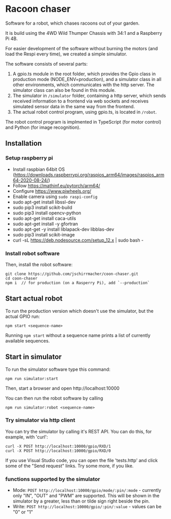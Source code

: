 # Racoon chaser

Software for a robot, which chases racoons out of your garden.

It is build using the 4WD Wild Thumper Chassis with 34:1 and a Raspberry Pi 4B.

For easier development of the software without burning the motors (and load the Respi every time), we created a simple simulator.

The software consists of several parts:

1. A gpio.ts module in the root folder, which provides the Gpio class in production mode (NODE_ENV=production), and a simulator class in all other environments, which communicates with the http server. The simulator class can also be found in this module.
2. The simulator in `/simulator` folder, containing a http server, which sends received information to a frontend via web sockets and receives simulated sensor data in the same way from the frontend.
3. The actual robot control program, using gpio.ts, is located in `/robot`.

The robot control program is implmented in TypeScript (for motor control) and Python (for image recognition).

## Installation

### Setup raspberry pi

- Install raspbian 64bit OS (https://downloads.raspberrypi.org/raspios_arm64/images/raspios_arm64-2020-08-24/)
- Follow https://mathinf.eu/pytorch/arm64/
- Configure https://www.piwheels.org/
- Enable camera using `sudo raspi-config`
- sudo apt-get install libssl-dev
- sudo pip3 install scikit-build
- sudo pip3 install opencv-python
- sudo apt-get install caca-utils
- sudo apt-get install -y gfortran
- sudo apt-get -y install liblapack-dev libblas-dev
- sudo pip3 install scikit-image
- curl -sL https://deb.nodesource.com/setup_12.x | sudo bash -

### Install robot software

Then, install the robot software:

    git clone https://github.com/jschirrmacher/coon-chaser.git
    cd coon-chaser
    npm i  // for production (on a Rasperry Pi), add `--production`

## Start actual robot

To run the production version which doesn't use the simulator, but the actual GPIO run:

    npm start <sequence-name>

Running `npm start` without a sequence name prints a list of currently available sequences.

## Start in simulator

To run the simulator software type this command:

    npm run simulator:start

Then, start a browser and open http://localhost:10000

You can then run the robot software by calling

    npm run simulator:robot <sequence-name>

### Try simulator via http client

You can try the simulator by calling it's REST API. You can do this, for example, with 'curl':

    curl -X POST http://localhost:10000/gpio/RXD/1
    curl -X POST http://localhost:10000/gpio/RXD/0

If you use Visual Studio code, you can open the file 'tests.http' and click some of the "Send request" links. Try some more, if you like.

### functions supported by the simulator

- Mode: `POST http://localhost:10000/gpio/mode/:pin/:mode` - currently only "IN", "OUT" and "PWM" are supported. This will be shown in the simulator by a greater, less than or tilde sign right beside the pin.
- Write: `POST http://localhost:10000/gpio/:pin/:value` - values can be "0" or "1"
